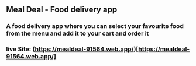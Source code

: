 ## Meal Deal - Food delivery app

### A food delivery app where you can select your favourite food from the menu and add it to your cart and order it

### live Site: (https://mealdeal-91564.web.app/)[https://mealdeal-91564.web.app/]


